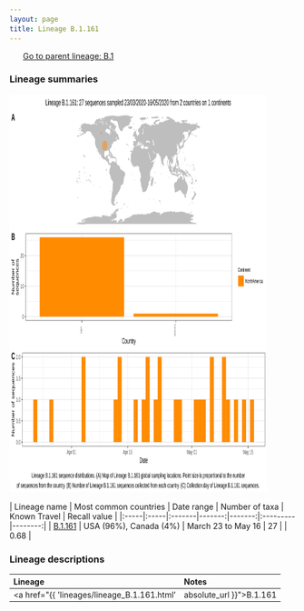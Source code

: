 ```yaml
---
layout: page
title: Lineage B.1.161
---
```




<p>
<ul class="actions small">
	 <a href="{{ 'lineages/lineage_B.1.html' | absolute_url }}" class="button special fit">Go to parent lineage: B.1</a>
</ul>
</p>
<h3> Lineage summaries</h3>

<img src="../assets/images/B.1.161.svg" alt="B.1.161 lineage summary figure" width="90%" height="700px" />


| Lineage name | Most common countries | Date range | Number of taxa | Known Travel | Recall value |
|:-----|:-----|:-------|-------:|-------:|:---------|--------:|
| <a href="{{ 'lineages/lineage_B.1.161.html' | absolute_url }}">B.1.161</a> | USA (96%), Canada (4%) | March 23 to May 16 | 27 |  | 0.68 |

<h3>Lineage descriptions</h3>

| Lineage | Notes |
|:-----|:-----|
| <a href="{{ 'lineages/lineage_B.1.161.html' | absolute_url }}">B.1.161</a> | USA lineage (OR) |

